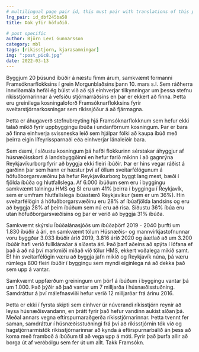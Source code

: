 ```yaml
---
# multilingual page pair id, this must pair with translations of this page. (This name must be unique)
lng_pair: id_dbf245ba58
title: Þak yfir höfuðið.

# post specific
author: Björn Leví Gunnarsson
category: mbl
tags: [rikisstjorn, kjarasamningar]
img: ":post_pic8.jpg"
date: 2022-03-13
---
```


Byggjum 20 þúsund íbúðir á næstu fimm árum, samkvæmt formanni Framsóknarflokksins í grein Morgunblaðsins þann 10. mars s.l. Sem ráðherra innviðamála hefði ég búist við að sjá einhverjar tilkynningar um þessa stefnu ríkisstjórnarinnar á vefsíðu stjórnarráðsins en þar er ekkert að finna. Þetta eru greinilega kosningaloforð Framsóknarflokksins fyrir sveitarstjórnarkosningar sem ríkissjóður á að fjármagna. 

Þetta er áhugaverð stefnubreyting hjá Framsóknarflokknum sem hefur ekki talað mikið fyrir uppbyggingu íbúða í undanförnum kosningum. Þar er bara að finna einhverja svissneska leið sem hjálpar fólki að kaupa íbúð með þeirra eigin lífeyrissparnaði eða einhverjar lánaleiðir bara.

Sem dæmi, í síðustu kosningum þá hafði flokkurinn sérstakar áhyggjur af húsnæðisskorti á landsbyggðinni en hefur farið mikinn í að gagnrýna Reykjavíkurborg fyrir að byggja ekki fleiri íbúðir. Þar er hins vegar ráðist á garðinn þar sem hann er hæstur því af öllum sveitarfélögunum á höfuðborgarsvæðinu þá hefur Reykjavíkurborg byggt lang mest, bæði í fjölda íbúða og hlutfallslega. Af 6.000 íbúðum sem eru í byggingu samkvæmt talningu HMS og SI eru um 41% þeirra í byggingu í Reykjavík, sem er umfram hlutfallslega íbúastærð Reykjavíkur (sem er um 36%). Hin sveitarfélögin á höfuðborgarsvæðinu eru 28% af íbúafjölda landsins og eru að byggja 28% af þeim íbúðum sem nú eru að rísa. Síðustu 36% íbúa eru utan höfuðborgarsvæðisins og þar er verið að byggja 31% íbúða. 

Samkvæmt skýrslu Íbúðalánasjóðs um íbúðaþörf 2019 - 2040 þurfti um 1.830 íbúðir á ári, en samkvæmt tölum Húsnæðis- og mannvirkjastofnunnar voru byggðar 3.033 íbúðir árið 2019, 3.816 árið 2020 og áætlað að um 3.200 íbúðir hafi verið fullkláraðar á síðasta ári. Það þarf aðeins að spýta í lófana ef það á að ná því markmiði miðað við tölur HMS, ekkert voðalega mikið samt. Ef hin sveitarfélögin væru að byggja jafn mikið og Reykjavík núna, þá væru rúmlega 800 fleiri íbúðir í byggingu sem myndi eiginlega ná að dekka það sem upp á vantar.

Samkvæmt uppfærðum greiningum um þörf á íbúðum í byggingu vantar þá um 1.000. Það þýðir að það vantar um 7 milljarða í húsnæðisstuðning. Samdráttur á því málefnasviði hefur verið 12 milljarðar frá árinu 2016. 

Þetta er ekki í fyrsta skipti sem einhver úr núverandi ríkisstjórn reynir að leysa húsnæðisvandann, en þrátt fyrir það hefur vandinn aukist síðan þá. Meðal annars vegna eftirspurnaraðgerða ríkisstjórnarinnar. Þetta tvennt fer saman, samdráttur í húsnæðisstuðningi frá því að ríkisstjórnin tók við og hagstjórnarmistök ríkisstjórnarinnar að kynda á eftirspurnarbálið án þess að koma með framboð á íbúðum til að vega upp á móti. Fyrir það þurfa allir að borga út af verðbólgu sem fer út um allt. Takk Framsókn.
